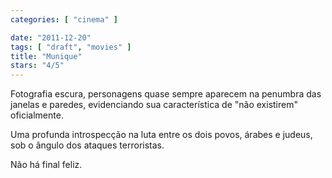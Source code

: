 ```yaml
---
categories: [ "cinema" ]

date: "2011-12-20"
tags: [ "draft", "movies" ]
title: "Munique"
stars: "4/5"
---
```

Fotografia escura, personagens quase sempre aparecem na penumbra das janelas e paredes, evidenciando sua característica de "não existirem" oficialmente.

Uma profunda introspecção na luta entre os dois povos, árabes e judeus, sob o ângulo dos ataques terroristas.

Não há final feliz.



